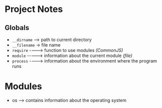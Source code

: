 # Project Notes

## Globals

-   `__dirname` --> path to current directory
-   `__filename` -> file name
-   `require` ----> function to use modules _(CommonJS)_
-   `module` -----> information about the current module _(file)_
-   `process` ----> information about the environment where the program runs

# Modules

-   os --> contains information about the operating system
